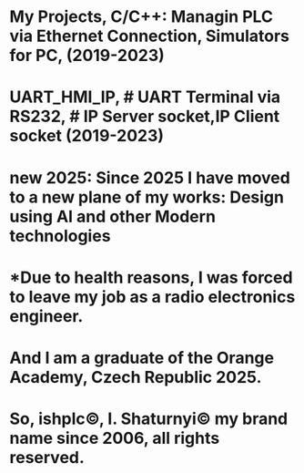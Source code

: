 # My Projects, C/C++: Managin PLC via Ethernet Connection, Simulators for PC, (2019-2023)
# UART_HMI_IP, # UART Terminal via RS232, # IP Server socket,IP Client socket (2019-2023)
# new 2025: Since 2025 I have moved to a new plane of my works: Design using AI and other Modern technologies
# *Due to health reasons, I was forced to leave my job as a radio electronics engineer.
# And I am a graduate of the Orange Academy, Czech Republic 2025.
# So, ishplc©, I. Shaturnyi© my brand name since 2006, all rights reserved.

